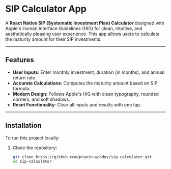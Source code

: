 # SIP Calculator App

A **React Native SIP (Systematic Investment Plan) Calculator** designed with Apple's Human Interface Guidelines (HIG) for clean, intuitive, and aesthetically pleasing user experience. This app allows users to calculate the maturity amount for their SIP investments.

---

## Features

- **User Inputs**: Enter monthly investment, duration (in months), and annual return rate.
- **Accurate Calculations**: Computes the maturity amount based on SIP formula.
- **Modern Design**: Follows Apple's HIG with clean typography, rounded corners, and soft shadows.
- **Reset Functionality**: Clear all inputs and results with one tap.

---

## Installation

To run this project locally:

1. Clone the repository:
   ```bash
   git clone https://github.com/pravin-webdev/sip-calculator.git
   cd sip-calculator
